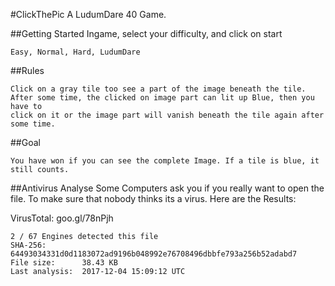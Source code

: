 #ClickThePic
A LudumDare 40 Game.

##Getting Started
Ingame, select your difficulty, and click on start
```
Easy, Normal, Hard, LudumDare
```

##Rules
```
Click on a gray tile too see a part of the image beneath the tile.
After some time, the clicked on image part can lit up Blue, then you have to
click on it or the image part will vanish beneath the tile again after some time.
```

##Goal
```
You have won if you can see the complete Image. If a tile is blue, it still counts.
```

##Antivirus Analyse
Some Computers ask you if you really want to open the file.
To make sure that nobody thinks its a virus. Here are the Results:

VirusTotal: goo.gl/78nPjh
```
2 / 67 Engines detected this file
SHA-256:	      64493034331d0d1183072ad9196b048992e76708496dbbfe793a256b52adabd7
File size:	    38.43 KB
Last analysis:	2017-12-04 15:09:12 UTC
```
